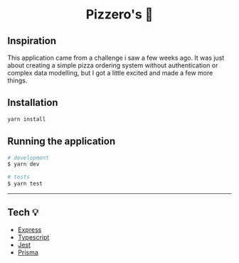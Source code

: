 <h1 align="center"> Pizzero's 🚀 </h1>

## Inspiration

This application came from a challenge i saw a few weeks ago. It was just about creating a simple pizza ordering system without authentication or complex data modelling, but I got a little excited and made a few more things.

## Installation

```bash
yarn install
```

## Running the application

```bash
# development
$ yarn dev

# tests
$ yarn test
```

---

## Tech 💡

- [Express](https://expressjs.com/)
- [Typescript](https://www.typescriptlang.org/)
- [Jest](https://jestjs.io/)
- [Prisma](https://www.prisma.io/)
